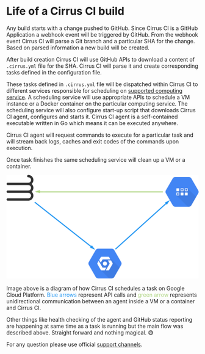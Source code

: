 # Life of a Cirrus CI build

Any build starts with a change pushed to GitHub. Since Cirrus CI is a GitHub Application a webhook event 
will be triggered by GitHub. From the webhook event Cirrus CI will parse a Git branch and a particular SHA 
for the change. Based on parsed information a new build will be created.

After build creation Cirrus CI will use GitHub APIs to download a content of `.cirrus.yml` file for the SHA. Cirrus CI
will parse it and create corresponding tasks defined in the configuration file.

These tasks defined in `.cirrus.yml` file will be dispatched within Cirrus CI to different services responsible for scheduling on 
[supported computing service](supported-computing-services.md). A scheduling service will use appropriate APIs to 
schedule a VM instance or a Docker container on the particular computing service. The scheduling service will also 
configure start-up script that downloads Cirrus CI agent, configures and starts it. Cirrus CI agent is a self-contained 
executable written in Go which means it can be executed anywhere.

Cirrus CI agent will request commands to execute for a particular task and will stream back logs, caches and exit codes 
of the commands upon execution.

Once task finishes the same scheduling service will clean up a VM or a container.

![](/assets/images/cirrus-ci-communication.svg)

Image above is a diagram of how Cirrus CI schedules a task on Google Cloud Platform. <span style="color:#2196F3">Blue arrows</span> 
represent API calls and <span style="color:#AED581">green arrow</span> represents unidirectional communication between 
an agent inside a VM or a container and Cirrus CI.

Other things like health checking of the agent and GitHub status reporting are happening at same time as a task is running 
but the main flow was described above. Straight forward and nothing magical. :sweat_smile:

For any question please use official [support channels](/about/support.md).


